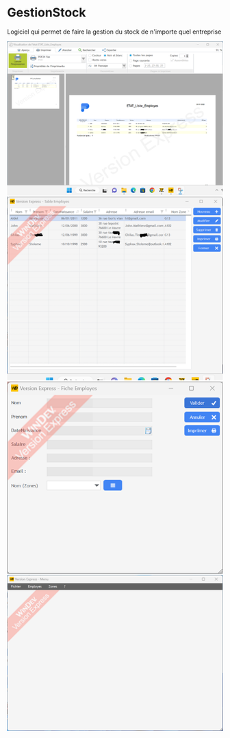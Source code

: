 # GestionStock
Logiciel qui permet de faire la gestion du stock de n'importe quel entreprise

![alt text](https://github.com/Amassi06/GestionStock/blob/main/img1.png)
![alt text](https://github.com/Amassi06/GestionStock/blob/main/img2.png)
![alt text](https://github.com/Amassi06/GestionStock/blob/main/img3.png)
![alt text](https://github.com/Amassi06/GestionStock/blob/main/img4.png)
